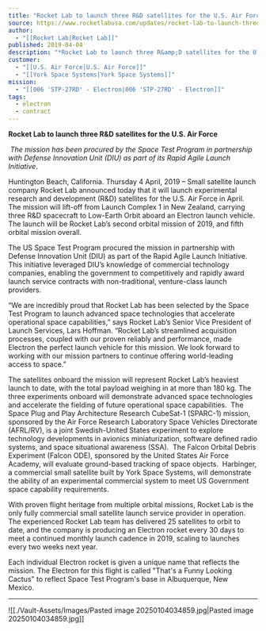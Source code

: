 ```yaml
---
title: "Rocket Lab to launch three R&D satellites for the U.S. Air Force "
source: https://www.rocketlabusa.com/updates/rocket-lab-to-launch-three-r-and-d-satellites-for-the-u-s-air-force/
author:
  - "[[Rocket Lab|Rocket Lab]]"
published: 2019-04-04
description: "*Rocket Lab to launch three R&amp;D satellites for the U.S. Air Force*"
customer:
  - "[[U.S. Air Force|U.S. Air Force]]"
  - "[[York Space Systems|York Space Systems]]"
mission:
  - "[[006 'STP-27RD' - Electron|006 'STP-27RD' - Electron]]"
tags:
  - electron
  - contract
---
```

**Rocket Lab to launch three R&D satellites for the U.S. Air Force**

 *The mission has been procured by the Space Test Program in partnership with Defense Innovation Unit (DIU) as part of its Rapid Agile Launch Initiative.* 

Huntington Beach, California. Thursday 4 April, 2019 – Small satellite launch company Rocket Lab announced today that it will launch experimental research and development (R&D) satellites for the U.S. Air Force in April. The mission will lift-off from Launch Complex 1 in New Zealand, carrying three R&D spacecraft to Low-Earth Orbit aboard an Electron launch vehicle. The launch will be Rocket Lab’s second orbital mission of 2019, and fifth orbital mission overall. 

The US Space Test Program procured the mission in partnership with Defense Innovation Unit (DIU) as part of the Rapid Agile Launch Initiative. This initiative leveraged DIU’s knowledge of commercial technology companies, enabling the government to competitively and rapidly award launch service contracts with non-traditional, venture-class launch providers.

“We are incredibly proud that Rocket Lab has been selected by the Space Test Program to launch advanced space technologies that accelerate operational space capabilities,” says Rocket Lab’s Senior Vice President of Launch Services, Lars Hoffman. “Rocket Lab’s streamlined acquisition processes, coupled with our proven reliably and performance, made Electron the perfect launch vehicle for this mission. We look forward to working with our mission partners to continue offering world-leading access to space.”

The satellites onboard the mission will represent Rocket Lab’s heaviest launch to date, with the total payload weighing in at more than 180 kg. The three experiments onboard will demonstrate advanced space technologies and accelerate the fielding of future operational space capabilities.  The Space Plug and Play Architecture Research CubeSat-1 (SPARC-1) mission, sponsored by the Air Force Research Laboratory Space Vehicles Directorate (AFRL/RV), is a joint Swedish-United States experiment to explore technology developments in avionics miniaturization, software defined radio systems, and space situational awareness (SSA).  The Falcon Orbital Debris Experiment (Falcon ODE), sponsored by the United States Air Force Academy, will evaluate ground-based tracking of space objects.  Harbinger, a commercial small satellite built by York Space Systems, will demonstrate the ability of an experimental commercial system to meet US Government space capability requirements.

With proven flight heritage from multiple orbital missions, Rocket Lab is the only fully commercial small satellite launch service provider in operation. The experienced Rocket Lab team has delivered 25 satellites to orbit to date, and the company is producing an Electron rocket every 30 days to meet a continued monthly launch cadence in 2019, scaling to launches every two weeks next year.

Each individual Electron rocket is given a unique name that reflects the mission. The Electron for this flight is called "That's a Funny Looking Cactus" to reflect Space Test Program's base in Albuquerque, New Mexico.  

---

![[./Vault-Assets/Images/Pasted image 20250104034859.jpg|Pasted image 20250104034859.jpg]]